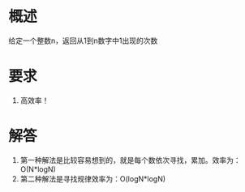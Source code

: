 # 概述
给定一个整数n，返回从1到n数字中1出现的次数

# 要求
1. 高效率！

# 解答
1. 第一种解法是比较容易想到的，就是每个数依次寻找，累加。效率为：O(N*logN)
2. 第二种解法是寻找规律效率为：O(logN*logN)